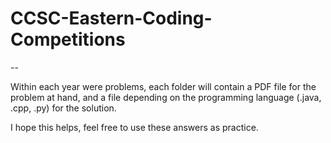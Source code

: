 # CCSC-Eastern-Coding-Competitions
--

Within each year were problems, each folder will contain a PDF file for the problem at hand, and a file depending on the programming language (.java, .cpp, .py) for the solution.

I hope this helps, feel free to use these answers as practice. 

